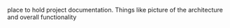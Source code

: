 place to hold project documentation.
Things like picture of the architecture and overall functionality
